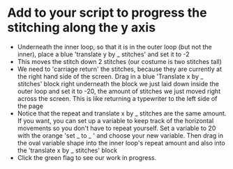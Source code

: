 # Add to your script to progress the stitching along the y axis

- Underneath the inner loop, so that it is in the outer loop (but not the inner), place a blue 'translate y by \_ stitches' and set it to -2
- This moves the stitch down 2 stitches (our costume is two stitches tall)
- We need to 'carriage return' the stitches, because they are currently at the right hand side of the screen. Drag in a blue 'Translate x by \_ stitches' block right underneath the block we just laid down inside the outer loop and set it to -20, the amount of stitches we just moved right across the screen. This is like returning a typewriter to the left side of the page
- Notice that the repeat and translate x by _ stitches are the same amount. If you want, you can set up a variable to keep track of the horizontal movements so you don't have to repeat yourself. Set a variable to 20 with the orange 'set _ to _ ' and choose your new variable. Then drag in the oval variable shape into the inner loop's repeat amount and also into the 'translate x by _ stitches' block
- Click the green flag to see our work in progress.
